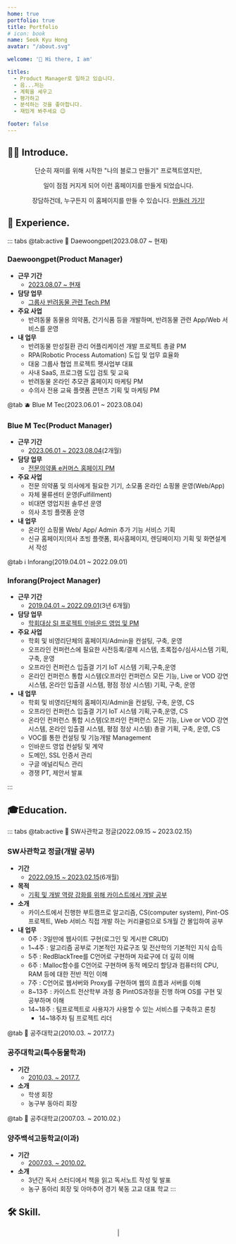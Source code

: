 ```yaml
---
home: true
portfolio: true
title: Portfolio
# icon: book
name: Seok Kyu Hong
avatar: "/about.svg"

welcome: '👋 Hi there, I am'

titles:
  - Product Manager로 일하고 있습니다.
  - 음...저는
  - 계획을 세우고
  - 평가하고
  - 분석하는 것을 좋아합니다. 
  - 재밌게 봐주세요 😉

footer: false
---
```


## 🙇‍♂️ Introduce.
<center>
단순히 재미를 위해 시작한 "나의 블로그 만들기" 프로젝트였지만, 

일이 점점 커지게 되어 이런 홈페이지를 만들게 되었습니다. 

장담하건데, 누구든지 이 홈페이지를 만들 수 있습니다. 
[만들러 가기!](https://theme-hope.vuejs.press/)

</center>

## 💼 Experience.

<!-- >[!tip]
>상세한 포트폴리오는 해당 [링크(비공개)](https://levih.me/blog/portfolio)에서 확인 가능 합니다. 비밀번호는 비밀🤫 -->

::: tabs
@tab:active 🐻 Daewoongpet(2023.08.07 ~ 현재)
<!-- tab 1 content -->
### Daewoongpet(Product Manager)
- **근무 기간**
  - <u>2023.08.07 ~ 현재</u>
- **담당 업무**
  - <u>그룹사 반려동물 관련 Tech PM</u>
- **주요 사업**
  - 반려동물 동물용 의약품, 건기식품 등을 개발하며, 반려동물 관련 App/Web 서비스를 운영
- **내 업무**
  - 반려동물 만성질환 관리 어플리케이션 개발 프로젝트 총괄 PM
  - RPA(Robotic Process Automation) 도입 및 업무 효율화
  - 대웅 그룹사 협업 프로젝트 펫사업부 대표
  - 사내 SaaS, 프로그램 도입 검토 및 교육
  - 반려동물 온라인 추모관 홈페이지 마케팅 PM
  - 수의사 전용 교육 플랫폼 콘텐츠 기획 및 마케팅 PM

@tab 🫐 Blue M Tec(2023.06.01 ~ 2023.08.04)
<!-- tab 2 content -->
### Blue M Tec(Product Manager)
- **근무 기간**
  - <u>2023.06.01 ~ 2023.08.04</u>(2개월)
- **담당 업무**
  - <u>전문의약품 e커머스 홈페이지 PM</u>
- **주요 사업**
  - 전문 의약품 및 의사에게 필요한 기기, 소모품 온라인 쇼핑몰 운영(Web/App)
  - 자체 물류센터 운영(Fulfillment)
  - 비대면 영업지원 솔루션 운영
  - 의사 초빙 플랫폼 운영
- **내 업무**
  - 온라인 쇼핑몰 Web/ App/ Admin 추가 기능 서비스 기획
  - 신규 홈페이지(의사 초빙 플랫폼, 회사홈페이지, 렌딩페이지) 기획 및 화면설계서 작성

@tab ℹ️ Inforang(2019.04.01 ~ 2022.09.01)
<!-- tab 3 content -->
### Inforang(Project Manager)
- **근무 기간**
  - <u>2019.04.01 ~ 2022.09.01</u>(3년 6개월)
- **담당 업무**
  - <u>학회대상 SI 프로젝트 인바운드 영업 및 PM</u>
- **주요 사업**
  - 학회 및 비영리단체의 홈페이지/Admin을 컨설팅, 구축, 운영
  - 오프라인 컨퍼런스에 필요한 사전등록/결제 시스템, 초록접수/심사시스템 기획,구축, 운영
  - 오프라인 컨퍼런스 입출결 기기 IoT 시스템 기획,구축,운영
  - 온라인 컨퍼런스 통합 시스템(오프라인 컨퍼런스 모든 기능, Live or VOD 강연 시스템, 온라인 입출결 시스템, 평점 정상 시스템) 기획, 구축, 운영
- **내 업무**
  - 학회 및 비영리단체의 홈페이지/Admin을 컨설팅, 구축, 운영, CS
  - 오프라인 컨퍼런스 입출결 기기 IoT 시스템 기획,구축,운영, CS
  - 온라인 컨퍼런스 통합 시스템(오프라인 컨퍼런스 모든 기능, Live or VOD 강연 시스템, 온라인 입출결 시스템, 평점 정상 시스템) 총괄 기획, 구축, 운영, CS
  - VOC를 통한 컨설팅 및 기능개발 Management
  - 인바운드 영업 컨설팅 및 계약
  - 도메인, SSL 인증서 관리
  - 구글 에널리틱스 관리
  - 경쟁 PT, 제안서 발표

:::

## 🎓Education.

::: tabs
@tab:active 🌳 SW사관학교 정글(2022.09.15 ~ 2023.02.15)
<!-- tab 1 content -->
### SW사관학교 정글(개발 공부)
- **기간**
  - <u>2022.09.15 ~ 2023.02.15</u>(6개월)
- **목적**
  - <u>기획 및 개발 역량 강화를 위해 카이스트에서 개발 공부</u>
- **소개**
  - 카이스트에서 진행한 부트캠프로 알고리즘, CS(computer system), Pint-OS 프로젝트, Web 서비스 직접 개발 하는 커리큘럼으로 5개월 간 몰입하여 공부
- **내 업무**
  - 0주 : 3일만에 웹사이트 구현(로그인 및 게시판 CRUD)
  - 1~4주 : 알고리즘 공부로 기본적인 자료구조 및 전산학의 기본적인 지식 습득
  - 5주 : RedBlackTree를 C언어로 구현하며 자료구에 더 깊히 이해
  - 6주 : Malloc함수를 C언어로 구현하며 동적 메모리 할당과 컴퓨터의 CPU, RAM 등에 대한 전반 적인 이해
  - 7주 : C언어로 웹서버와 Proxy를 구현하며 웹의 흐름과 서버를 이해
  - 8~13주 : 카이스트 전산학부 과정 중 PintOS과정을 진행 하며 OS를 구현 및 공부하며 이해
  - 14~18주 : 팀프로젝트로 사용자가 사용할 수 있는 서비스를 구축하고 론칭
    - 14~18주차 팀 프로젝트 리더

@tab 🏫 공주대학교(2010.03. ~ 2017.7.)
<!-- tab 2 content -->
### 공주대학교(특수동물학과)
- **기간**
  - <u>2010.03. ~ 2017.7.</u>
- **소개**
  - 학생 회장
  - 농구부 동아리 회장

@tab 🏫 공주대학교(2007.03. ~ 2010.02.)
<!-- tab 3 content -->
### 양주백석고등학교(이과)
- **기간**
  - <u>2007.03. ~ 2010.02.</u>
- **소개**
  - 3년간 독서 스터디에서 책을 읽고 독서노트 작성 및 발표 
  - 농구 동아리 회장 및 아마추어 경기 북동 고교 대표 학교
:::

## 🛠️ Skill.





<center>|</center>




<!-- <center>
<iframe style="border: 1px solid rgba(0, 0, 0, 0.1);" width="100%" height="750px" src="https://www.figma.com/embed?embed_host=share&url=https%3A%2F%2Fwww.figma.com%2Fdesign%2F8t1btxdFaU00ndGWp6hOkM%2F%25EC%25BB%25A4%25EB%25A8%25B8%25EC%258A%25A4-%25EB%25A9%2594%25EC%259D%25B8-%25EB%25A6%25AC%25EB%2589%25B4%25EC%2596%25BC%3Fnode-id%3D0-1%26t%3D4YqvI1Mtnwdfkr0B-1" allowfullscreen></iframe>
</center> -->

